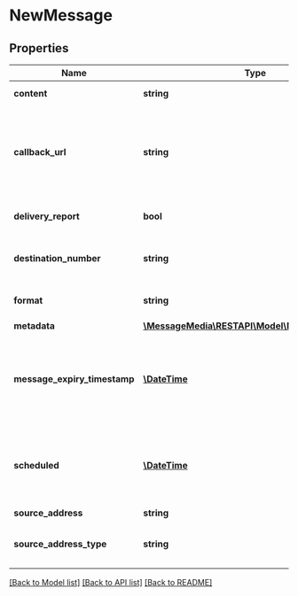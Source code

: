 # NewMessage

## Properties
Name | Type | Description | Notes
------------ | ------------- | ------------- | -------------
**content** | **string** | Content of message. | 
**callback_url** | **string** | URL replies and delivery reports to this message will be pushed to. | [optional] 
**delivery_report** | **bool** |  | [optional] [default to false]
**destination_number** | **string** | Destination number of the message. | 
**format** | **string** | Format of message. | [optional] [default to 'SMS']
**metadata** | [**\MessageMedia\RESTAPI\Model\MessageMetadata**](MessageMetadata.md) |  | [optional] 
**message_expiry_timestamp** | [**\DateTime**](\DateTime.md) | Date time after which the message is considered expired in ISO8601 format. | [optional] 
**scheduled** | [**\DateTime**](\DateTime.md) | Date time at which the message is scheduled for in ISO8601 format. | [optional] 
**source_address** | **string** |  | [optional] 
**source_address_type** | **string** | Type of source address specified. | [optional] 

[[Back to Model list]](../README.md#documentation-for-models) [[Back to API list]](../README.md#documentation-for-api-endpoints) [[Back to README]](../README.md)


